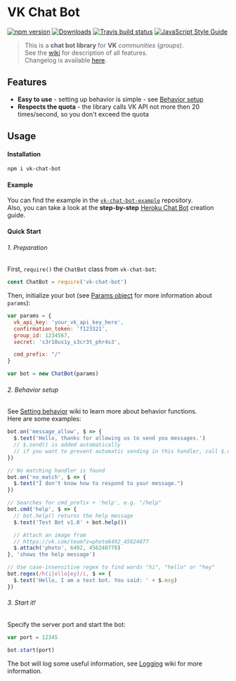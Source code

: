 # VK Chat Bot
[![npm version](https://img.shields.io/npm/v/vk-chat-bot.svg?style=flat-square)](https://www.npmjs.com/package/vk-chat-bot)
[![Downloads](https://img.shields.io/npm/dt/vk-chat-bot.svg?style=flat-square)](https://www.npmjs.com/package/vk-chat-bot)
[![Travis build status](https://img.shields.io/travis/u32i64/vk-chat-bot/master.svg?style=flat-square&logo=travis)](https://travis-ci.org/u32i64/vk-chat-bot)
[![JavaScript Style Guide](https://img.shields.io/badge/code_style-standard-brightgreen.svg?style=flat-square)](https://standardjs.com)    

> This is a **chat bot library** for **VK** *communities* (*groups*).    
> See the [wiki](https://github.com/u32i64/vk-chat-bot/wiki) for description of all features.    
> Changelog is available [here](https://github.com/u32i64/vk-chat-bot/blob/master/CHANGELOG.md).

## Features
- **Easy to use** - setting up behavior is simple - see [Behavior setup](#2-behavior-setup)
- **Respects the quota** - the library calls VK API not more then 20 times/second, so you don't exceed the quota

## Usage
#### Installation
```bash
npm i vk-chat-bot
```

#### Example
You can find the example in the [`vk-chat-bot-example`](https://github.com/u32i64/vk-chat-bot-example) repository.    
Also, you can take a look at the **step-by-step** [Heroku Chat Bot](https://github.com/u32i64/vk-chat-bot/wiki/Heroku-Deploy-Guide) creation guide.

#### Quick Start
###### 1. Preparation
First, `require()` the `ChatBot` class from `vk-chat-bot`:
```js
const ChatBot = require('vk-chat-bot')
```

Then, initialize your bot (see [Params object](https://github.com/u32i64/vk-chat-bot/wiki/Chat-Bot#params-object) for more information about `params`):
```js
var params = {
  vk_api_key: 'your_vk_api_key_here',
  confirmation_token: 'f123321',
  group_id: 1234567,
  secret: 's3r10us1y_s3cr3t_phr4s3',

  cmd_prefix: "/"
}

var bot = new ChatBot(params)
```

###### 2. Behavior setup

See [Setting behavior](https://github.com/u32i64/vk-chat-bot/wiki/Chat-Bot#setting-behavior) wiki to learn more about behavior functions.   
Here are some examples:
```js
bot.on('message_allow', $ => {
  $.text('Hello, thanks for allowing us to send you messages.')
  // $.send() is added automatically
  // if you want to prevent automatic sending in this handler, call $.noAutoSend()
})
```
```js
// No matching handler is found
bot.on('no_match', $ => {
  $.text("I don't know how to respond to your message.")
})
```
```js
// Searches for cmd_prefix + 'help', e.g. "/help"
bot.cmd('help', $ => {
  // bot.help() returns the help message
  $.text('Test Bot v1.0' + bot.help())

  // Attach an image from
  // https://vk.com/team?z=photo6492_45624077
  $.attach('photo', 6492, 456240778)
}, 'shows the help message')
```
```js
// Use case-insensitive regex to find words "hi", "hello" or "hey"
bot.regex(/h(i|ello|ey)/i, $ => {
  $.text('Hello, I am a test bot. You said: ' + $.msg)
})
```

###### 3. Start it!
Specify the server port and start the bot:

```js
var port = 12345

bot.start(port)
```

The bot will log some useful information, see [Logging](https://github.com/u32i64/vk-chat-bot/wiki/Logging) wiki for more information.
